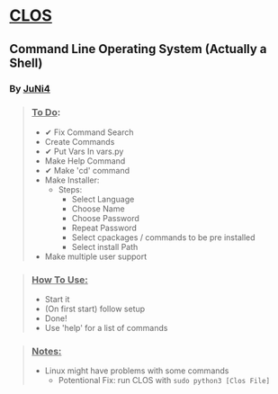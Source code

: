 # <ins>CLOS</ins>
## Command Line Operating System (Actually a Shell)
### By <ins>[JuNi4](https:/JuNi4)</ins>

> ### <ins>To Do</ins>:
>- ✔ Fix Command Search
>- Create Commands
>- ✔ Put Vars In vars.py
>- Make Help Command
>- ✔ Make 'cd' command
>- Make Installer:
>   - Steps:
>     - Select Language
>     - Choose Name
>     - Choose Password
>     - Repeat Password
>     - Select cpackages / commands to be pre installed
>     - Select install Path
>- Make multiple user support

> ### <ins>How To Use:</ins>
>- Start it
>- (On first start) follow setup
>- Done!
>- Use 'help' for a list of commands

> ### <ins>Notes:</ins>
>- Linux might have problems with some commands
>   - Potentional Fix: run CLOS with `sudo python3 [Clos File]`